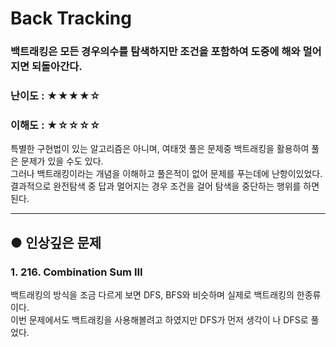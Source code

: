 Back Tracking
==
### 백트래킹은 모든 경우의수를 탐색하지만 조건을 포함하여 도중에 해와 멀어지면 되돌아간다.  
### 난이도 : ★★★★☆
### 이해도 : ★☆☆☆☆
특별한 구현법이 있는 알고리즘은 아니며, 여태껏 풀은 문제중 백트래킹을 활용하여 풀은 문제가 있을 수도 있다.  
그러나 백트래킹이라는 개념을 이해하고 풀은적이 없어 문제를 푸는데에 난항이있었다.  
결과적으로 완전탐색 중 답과 멀어지는 경우 조건을 걸어 탐색을 중단하는 행위를 하면 된다.  
****
## ● 인상깊은 문제
### 1. 216. Combination Sum III
백트래킹의 방식을 조금 다르게 보면 DFS, BFS와 비슷하며 실제로 백트래킹의 한종류이다.  
이번 문제에서도 백트래킹을 사용해볼려고 하였지만 DFS가 먼저 생각이 나 DFS로 풀었다.  
